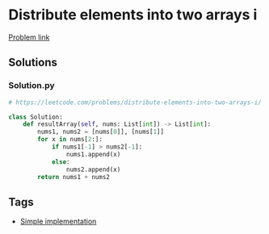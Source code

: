 # Distribute elements into two arrays i

[Problem link](https://leetcode.com/problems/distribute-elements-into-two-arrays-i/)

## Solutions


### Solution.py
```py
# https://leetcode.com/problems/distribute-elements-into-two-arrays-i/

class Solution:
    def resultArray(self, nums: List[int]) -> List[int]:
        nums1, nums2 = [nums[0]], [nums[1]]
        for x in nums[2:]:
            if nums1[-1] > nums2[-1]:
                nums1.append(x)
            else:
                nums2.append(x)
        return nums1 + nums2
```
## Tags

* [Simple implementation](/Collections/simple-implementation.md#simple-implementation)
